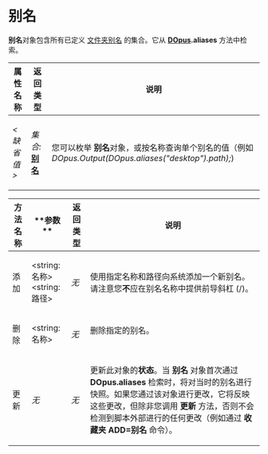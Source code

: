 # 别名

**别名**对象包含所有已定义 [文件夹别名](/Manual/basic_concepts/the_lister/navigation/aliases.zh.md) 的集合。它从 **[DOpus](dopus.zh.md).aliases** 方法中检索。

<table>
<thead><tr><th>
属性名称</th><th>
返回类型</th><th>
说明
</th></tr></thead><tbody><tr><td>

*\<缺省值\>*</td><td>

*集合:***[别名](alias.zh.md)**</td><td>

您可以枚举 **别名**对象，或按名称查询单个别名的值（例如 *DOpus.Output(DOpus.aliases("desktop").path);*)
</td></tr></tbody>
</table>

<table>
<thead><tr><th>
方法名称</th><th>
**参数**</th><th>
返回类型</th><th>
说明
</th></tr></thead><tbody><tr><td>
添加</td><td>

\<string:名称\>  
\<string:路径\></td><td>

*无*</td><td>

使用指定名称和路径向系统添加一个新别名。请注意您**不**应在别名名称中提供前导斜杠 (/)。
</td></tr><tr><td>
删除</td><td>

\<string:名称\></td><td>

*无*</td><td>
删除指定的别名。
</td></tr><tr><td>
更新</td><td>

*无*</td><td>

*无*</td><td>

更新此对象的**状态**。当 **别名** 对象首次通过 **DOpus.aliases** 检索时，将对当时的别名进行快照。如果您通过该对象进行更改，它将反映这些更改，但除非您调用 **更新** 方法，否则不会检测到脚本外部进行的任何更改（例如通过 **收藏夹 ADD=别名** 命令）。
</td></tr></tbody>
</table>